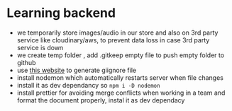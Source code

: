 # Learning backend 

- we temporarily store images/audio in our store and also on 3rd party service like cloudinary/aws, to prevent data loss in case 3rd party service is down
- we create temp folder , add .gitkeep empty file to push empty folder to github
- use [this website](https://mrkandreev.name/snippets/gitignore-generator/#Node) to generate giignore file
- install nodemon which automatically restarts server when file changes
- install it as dev dependancy so `npm i -D nodemon`
- install prettier for avoiding merge conflicts when working in a team and format the document properly, instal it as dev dependacy

